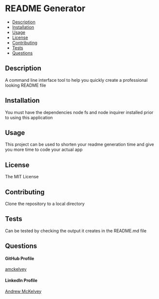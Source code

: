 # README Generator
* [Description](#description)
* [Installation](#installation)
* [Usage](#usage)
* [License](#license)
* [Contributing](#contributing)
* [Tests](#tests)
* [Questions](#questions)
    
## Description
A command line interface tool to help you quickly create a professional looking README file
## Installation
You must have the dependencies node fs and node inquirer installed prior to using this application
## Usage
This project can be used to shorten your readme generation time and give you more time to code your actual app
## License
The MIT License
## Contributing
Clone the repository to a local directory
## Tests
Can be tested by checking the output it creates in the README.md file
## Questions
#### GitHub Profile
[amckelvey](https://github.com/amckelvey) 
#### LinkedIn Profile
[Andrew McKelvey](https://www.linkedin.com/in/andrew-mckelvey-47b11111/) 
  